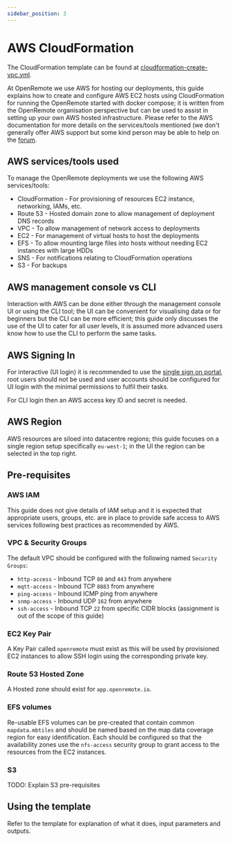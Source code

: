 ```yaml
---
sidebar_position: 3
---
```


# AWS CloudFormation

The CloudFormation template can be found at [cloudformation-create-vpc.yml](https://github.com/openremote/openremote/blob/master/.ci_cd/aws/cloudformation-create-vpc.yml).

At OpenRemote we use AWS for hosting our deployments, this guide explains how to create and configure AWS EC2 hosts using CloudFormation for running the OpenRemote started with docker compose; it is written from the OpenRemote organisation perspective but can be used to assist in setting up your own AWS hosted infrastructure. Please refer to the AWS documentation for more details on the services/tools mentioned (we don't generally offer AWS support but some kind person may be able to help on the [forum](https://forum.openremote.io).

## AWS services/tools used
To manage the OpenRemote deployments we use the following AWS services/tools:
* CloudFormation - For provisioning of resources EC2 instance, networking, IAMs, etc.
* Route 53 - Hosted domain zone to allow management of deployment DNS records
* VPC - To allow management of network access to deployments
* EC2 - For management of virtual hosts to host the deployments
* EFS - To allow mounting large files into hosts without needing EC2 instances with large HDDs
* SNS - For notifications relating to CloudFormation operations
* S3 - For backups

## AWS management console vs CLI
Interaction with AWS can be done either through the management console UI or using the CLI tool; the UI can be convenient for visualising data or for beginners but the CLI can be more efficient; this guide only discusses the use of the UI to cater for all user levels, it is assumed more advanced users know how to use the CLI to perform the same tasks.

## AWS Signing In
For interactive (UI login) it is recommended to use the [single sign on portal](https://openremote.awsapps.com/start#/), root users should not be used and user accounts should be configured for UI login with the minimal permissions to fulfil their tasks.

For CLI login then an AWS access key ID and secret is needed.

## AWS Region
AWS resources are siloed into datacentre regions; this guide focuses on a single region setup specifically `eu-west-1`; in the UI the region can be selected in the top right.

## Pre-requisites

### AWS IAM
This guide does not give details of IAM setup and it is expected that appropriate users, groups, etc. are in place to provide safe access to AWS services following best practices as recommended by AWS.

### VPC & Security Groups
The default VPC should be configured with the following named `Security Groups`:

* `http-access` - Inbound TCP `80` and `443` from anywhere
* `mqtt-access` - Inbound TCP `8883` from anywhere
* `ping-access` - Inbound ICMP ping from anywhere
* `snmp-access` - Inbound UDP `162` from anywhere
* `ssh-access` - Inbound TCP `22` from specific CIDR blocks (assignment is out of the scope of this guide)

### EC2 Key Pair
A Key Pair called `openremote` must exist as this will be used by provisioned EC2 instances to allow SSH login using the corresponding private key.


### Route 53 Hosted Zone
A Hosted zone should exist for `app.openremote.io`.

### EFS volumes
Re-usable EFS volumes can be pre-created that contain common `mapdata.mbtiles` and should be named based on the map data coverage region for easy identification. Each should be configured so that the availability zones use the `nfs-access` security group to grant access to the resources from the EC2 instances.

### S3
TODO: Explain S3 pre-requisites

## Using the template

Refer to the template for explanation of what it does, input parameters and outputs.
